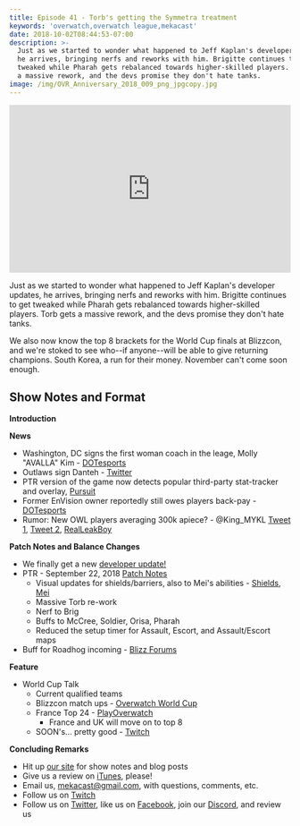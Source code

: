 ```yaml
---
title: Episode 41 - Torb's getting the Symmetra treatment
keywords: 'overwatch,overwatch league,mekacast'
date: 2018-10-02T08:44:53-07:00
description: >-
  Just as we started to wonder what happened to Jeff Kaplan's developer updates,
  he arrives, bringing nerfs and reworks with him. Brigitte continues to get
  tweaked while Pharah gets rebalanced towards higher-skilled players. Torb gets
  a massive rework, and the devs promise they don't hate tanks.
image: /img/OVR_Anniversary_2018_009_png_jpgcopy.jpg
---
```

<iframe width="100%" height="300" scrolling="no" frameborder="no" allow="autoplay" src="https://w.soundcloud.com/player/?url=https%3A//api.soundcloud.com/tracks/508672578&color=%238992b9&auto_play=false&hide_related=false&show_comments=true&show_user=true&show_reposts=false&show_teaser=true&visual=true"></iframe>

Just as we started to wonder what happened to Jeff Kaplan's developer updates, he arrives, bringing nerfs and reworks with him. Brigitte continues to get tweaked while Pharah gets rebalanced towards higher-skilled players. Torb gets a massive rework, and the devs promise they don't hate tanks.

We also now know the top 8 brackets for the World Cup finals at Blizzcon, and we're stoked to see who--if anyone--will be able to give returning champions. South Korea, a run for their money. November can't come soon enough.

## Show Notes and Format

**Introduction**

**News**

  *  Washington, DC signs the first woman coach in the leage, Molly "AVALLA" Kim - [DOTesports](https://dotesports.com/overwatch/news/washington-d-c-signs-overwatch-leagues-first-female-coach)
  *  Outlaws sign Danteh - [Twitter](https://twitter.com/OutlawsOW/status/1042194346660032524)
  *  PTR version of the game now detects popular third-party stat-tracker and overlay, [Pursuit](https://pursuit.gg/)
  *  Former EnVision owner reportedly still owes players back-pay - [DOTesports](https://dotesports.com/overwatch/news/former-envision-owner-reportedly-owes-team-thousands-of-dollars)
  *  Rumor: New OWL players averaging 300k apiece? - @King_MYKL [Tweet 1](https://mobile.twitter.com/king_mykl/status/1043253795742932992?s=21), [Tweet 2](https://mobile.twitter.com/king_mykl/status/1043238214947856384?s=21), [RealLeakBoy](https://mobile.twitter.com/RealLeakBoy/status/1043263339105669120)
 
**Patch Notes and Balance Changes**

*  We finally get a new [developer update!](https://www.youtube.com/watch?v=J3TjlwUNuSg)  
*  PTR - September 22, 2018 [Patch Notes](https://eu.forums.blizzard.com/en/overwatch/t/overwatch-ptr-patch-notes-september-22-2018/9007)
     *  Visual updates for shields/barriers, also to Mei's abilities - [Shields](https://www.reddit.com/r/Overwatch/comments/9i1cnl/new_look_of_barriers_without_reinhardt_because_he/?st=JMEDOJYM&sh=dd7a48ca), [Mei](https://www.reddit.com/r/Overwatch/comments/9hwdpw/tutorial_in_comments_with_the_new_owl_teamcolored/?st=JMDMAYXE&sh=ae9bfbc7)
     *  Massive Torb re-work
     *  Nerf to Brig
     *  Buffs to McCree, Soldier, Orisa, Pharah
     *  Reduced the setup timer for Assault, Escort, and Assault/Escort maps
  *  Buff for Roadhog incoming - [Blizz Forums](https://us.forums.blizzard.com/en/overwatch/t/feels-like-devs-hate-tank-players/216606/106)
 
**Feature**

 * World Cup Talk
   * Current qualified teams
   * Blizzcon match ups - [Overwatch World Cup](https://overwatchleague.com/en-us/news/22540497/world-cup-matchups-set-for-blizzcon)
   * France Top 24 - [PlayOverwatch](https://worldcup.playoverwatch.com/en-us/standings/top-24)
     *  France and UK will move on to top 8
   *  SOON's... pretty good - [Twitch](https://us.forums.blizzard.com/en/overwatch/t/feels-like-devs-hate-tank-players/216606/106)

**Concluding Remarks**

 *  Hit up [our site](https://www.mekacast.com) for show notes and blog posts
 *  Give us a review on [iTunes](https://itunes.apple.com/us/podcast/mekacast-overwatch-esports-podcast/id1304572195?mt=2), please!
 *  Email us, <mekacast@gmail.com>, with questions, comments, etc.
 *  Follow us on [Twitch](https://twitch.tv/mekacast)
 *  Follow us on [Twitter](https://twitter.com/MEKAcast), like us on [Facebook](https://www.facebook.com/mekacast/), join our [Discord](https://discord.gg/VFG9Cug), and review us
